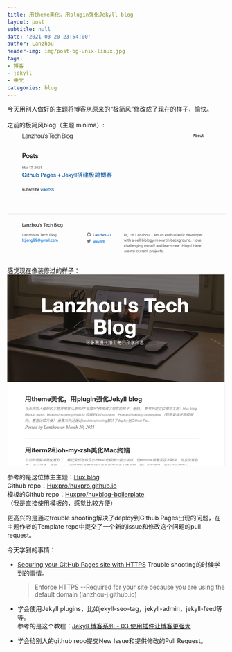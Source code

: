 ```yaml
---
title: 用theme美化，用plugin强化Jekyll blog
layout: post
subtitle: null
date: '2021-03-20 23:54:00'
author: Lanzhou
header-img: img/post-bg-unix-linux.jpg
tags:
- 博客
- jekyll
- 中文
categories: blog
---
```


今天用别人做好的主题将博客从原来的“极简风”修改成了现在的样子，愉快。<br><br>
之前的极简风blog（主题 minima）:
![simple-blog](/img/in-post/post-js-version/simple-blog.png)
感觉现在像装修过的样子：
![new-blog](/img/in-post/post-js-version/new-blog.png)

参考的是这位博主主题：[Hux blog](http://huangxuan.me/)<br>
Github repo：[Huxpro/huxpro.github.io](https://github.com/huxpro/huxpro.github.io)<br>
模板的Github repo：[Huxpro/huxblog-boilerplate](https://github.com/Huxpro/huxblog-boilerplate)<br>
（我是直接使用模板的，感觉比较方便）

更高兴的是通过trouble shooting解决了deploy到Github Pages出现的问题，在主题作者的Template repo中提交了一个新的issue和修改这个问题的pull request。

今天学到的事情：

- [Securing your GitHub Pages site with HTTPS](https://docs.github.com/en/github/working-with-github-pages/securing-your-github-pages-site-with-https)
    Trouble shooting的时候学到的事情。
    > Enforce HTTPS --Required for your site because you are using the default domain (lanzhou-j.github.io)

- 学会使用Jekyll plugins，比如jekyll-seo-tag，jekyll-admin，jekyll-feed等等。
    <br>参考的是这个教程：[Jekyll 博客系列 - 03 使用插件让博客更强大](https://www.youtube.com/watch?v=_zf8oeI3Ov8&list=PLK2w-tGRdrj7vzX7Y-GqKPb2QPrHCYZY1&index=3)

- 学会给别人的github repo提交New Issue和提供修改的Pull Request。